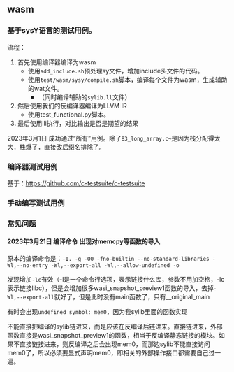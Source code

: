 
## wasm

### 基于sysY语言的测试用例。

流程：

1. 首先使用编译器编译为wasm
    - 使用`add_include.sh`预处理sy文件，增加include头文件的代码。
    - 使用`test/wasm/sysy/compile.sh`脚本，编译每个文件为wasm，生成辅助的wat文件。
        - （同时编译辅助的`sylib.ll`文件）
2. 然后使用我们的反编译器编译为LLVM IR
    - 使用test_functional.py脚本。
3. 最后使用lli执行，对比输出是否是期望的结果

2023年3月1日 成功通过“所有”用例。除了`83_long_array.c~`是因为栈分配得太大，栈爆了，直接改后缀名排除了。

### 编译器测试用例

基于：https://github.com/c-testsuite/c-testsuite 

### 手动编写测试用例


### 常见问题

#### 2023年3月21日 编译命令 出现对memcpy等函数的导入

原本的编译命令是：`-I. -g -O0 -fno-builtin --no-standard-libraries -Wl,--no-entry -Wl,--export-all -Wl,--allow-undefined -o`

发现增加`-lc`有效（-l是一个命令行选项，表示链接什么库，参数不用加空格，-lc表示链接libc），但是会增加很多wasi_snapshot_preview1函数的导入，去掉`-Wl,--export-all`就好了，但是此时没有main函数了，只有__original_main

有时会出现`undefined symbol: mem0`，因为我sylib里面的函数实现

不能直接把编译的sylib链进来，而是应该在反编译后链进来。直接链进来，外部函数直接是wasi_snapshot_preview1的函数，相当于反编译静态链接的模块。如果不直接链接进来，则反编译之后会出现mem0，而那边sylib不能直接访问mem0了，所以必须要显式声明mem0，即相关的外部操作接口都需要自己过一遍。

